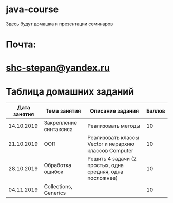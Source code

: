 # java-course
Здесь будут домашка и презентации семинаров

# Почта:
# shc-stepan@yandex.ru

# Таблица домашних заданий

| Дата занятия | Тема занятия           | Описание задания   | Баллов |
|--------------|------------------------|--------------------|--------|
| 14.10.2019   | Закрепление синтаксиса | Реализовать методы | 10     |
| 21.10.2019   | ООП                    | Реализовать классы Vector и иерархию классов Computer                    |    10    |
| 28.10.2019   | Обработка ошибок       | Решить 4 задачи (2 простых, одна средняя, одна посложнее)                |    10    |
| 04.11.2019   | Collections, Generics  |                                                                          |    10    |
